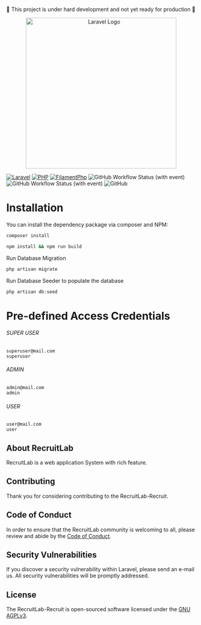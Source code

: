 :construction: This project is under hard development and not yet ready for production :construction:
<p align="center"><img src="https://github.com/RecruitLab/.github/assets/18107626/7ecd02ac-d48e-4710-8f15-c419b9802ba9" width="400" alt="Laravel Logo"></p>

[![Laravel](https://img.shields.io/badge/Laravel-v10-FF2D20?style=for-the-badge&logo=laravel&logoColor=white)](https://img.shields.io/badge/Laravel-v10-FF2D20?style=for-the-badge&logo=laravel&logoColor=white)
[![PHP](https://img.shields.io/badge/PHP-v8.1-777BB4?style=for-the-badge&logo=php&logoColor=white)](https://img.shields.io/badge/PHP-v8.1-777BB4?style=for-the-badge&logo=php&logoColor=white)
[![FilamentPhp ](https://img.shields.io/badge/Filamentphp-v3.x-yellow?style=for-the-badge&logo=filamentphp)](https://img.shields.io/badge/PHP-8.0-777BB4?style=for-the-badge&logo=php)
![GitHub Workflow Status (with event)](https://img.shields.io/github/actions/workflow/status/RecruitLab/Recruit/run-tests.yml?style=for-the-badge&logo=GitHub&label=Test%20Case)
![GitHub Workflow Status (with event)](https://img.shields.io/github/actions/workflow/status/RecruitLab/Recruit/fix-php-code-style-issues.yml?style=for-the-badge&logo=GitHub&label=Code%20Style)
![GitHub](https://img.shields.io/github/license/RecruitLab/Recruit?style=for-the-badge&label=License)


# Installation

You can install the dependency package via composer and NPM:

```bash
composer install
```
```bash
npm install && npm run build
```

Run Database Migration
```bash
php artisan migrate
```

Run Database Seeder to populate the database
```bash
php artisan db:seed
```


# Pre-defined Access Credentials

###### SUPER USER
```
superuser@mail.com
superuser
```
###### ADMIN
```
admin@mail.com
admin
```
###### USER
```
user@mail.com
user
```


## About RecruitLab

RecruitLab is a web application System with rich feature.

## Contributing

Thank you for considering contributing to the RecruitLab-Recruit.

## Code of Conduct

In order to ensure that the RecruitLab community is welcoming to all, please review and abide by the [Code of Conduct](#).

## Security Vulnerabilities

If you discover a security vulnerability within Laravel, please send an e-mail us. All security vulnerabilities will be promptly addressed.

## License

The RecruitLab-Recruit  is open-sourced software licensed under the [GNU AGPLv3](https://choosealicense.com/licenses/agpl-3.0/).
